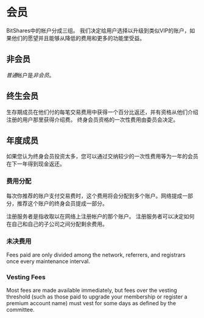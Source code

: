 # 会员

BitShares中的帐户分成三组。 我们决定给用户选择以升级到类似VIP的账户，如果他们的愿望并且能够从降低的费用和更多的功能里受益。

## 非会员

*普通*帐户是*非会员*。

## 终生会员

生存期成员在他们付的每笔交易费用中获得一个百分比返还，并有资格从他们介绍注册的用户那里获得介绍费。 终身会员资格的一次性费用由委员会决定。

## 年度成员

如果您认为终身会员投资太多，您可以通过交纳较少的一次性费用等为一年的会员在下一年得到现金返还。

### 费用分配

每次你推荐的账户支付交易费时，这个费用将会分配到多个账户。网络提成一部分，推荐这个账户的终身会员提成一部分。

注册服务者是指收取以在网络上注册帐户的那个账户。 注册服务者可以决定如何在自己和自己的子公司之间分配剩余费用。

### 未决费用

Fees paid are only divided among the network, referrers, and registrars once every maintenance interval.

### Vesting Fees

Most fees are made available immediately, but fees over the vesting threshold (such as those paid to upgrade your membership or register a premium account name) must vest for some days as defined by the committee.